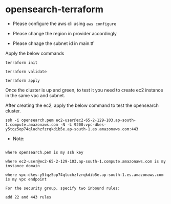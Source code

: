 # opensearch-terraform

- Please configure the aws cli using ```aws configure```

- Please change the region in provider accordingly

- Please chnage the subnet id in main.tf


Apply the below commands


```
terraform init

terraform validate

terraform apply

```

Once the cluster is up and green, to test it you need to create ec2 instance in the same vpc and subnet.

After creating the ec2, apply the below command to test the opensearch cluster.



```ssh -i opensearch.pem ec2-user@ec2-65-2-129-103.ap-south-1.compute.amazonaws.com -N -L 9200:vpc-dkes-y5tqz5op74qluchzfzrqkdib5e.ap-south-1.es.amazonaws.com:443```



- Note: 

```

where opensearch.pem is my ssh key

where ec2-user@ec2-65-2-129-103.ap-south-1.compute.amazonaws.com is my instance domain

where vpc-dkes-y5tqz5op74qluchzfzrqkdib5e.ap-south-1.es.amazonaws.com is my vpc endpoint

```


```
For the security group, specify two inbound rules:

add 22 and 443 rules
```
